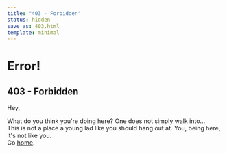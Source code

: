 ```yaml
---
title: "403 - Forbidden"
status: hidden
save_as: 403.html
template: minimal
---
```



# Error!
## 403 - Forbidden

Hey,

What do you think you're doing here? One does not simply walk into...  
This is not a place a young lad like you should hang out at.
You, being here, it's not like you.  
Go [home](/).
